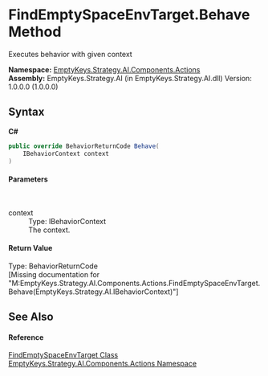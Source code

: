 # FindEmptySpaceEnvTarget.Behave Method 
 

Executes behavior with given context

**Namespace:**&nbsp;<a href="N_EmptyKeys_Strategy_AI_Components_Actions">EmptyKeys.Strategy.AI.Components.Actions</a><br />**Assembly:**&nbsp;EmptyKeys.Strategy.AI (in EmptyKeys.Strategy.AI.dll) Version: 1.0.0.0 (1.0.0.0)

## Syntax

**C#**<br />
``` C#
public override BehaviorReturnCode Behave(
	IBehaviorContext context
)
```


#### Parameters
&nbsp;<dl><dt>context</dt><dd>Type: IBehaviorContext<br />The context.</dd></dl>

#### Return Value
Type: BehaviorReturnCode<br />\[Missing <returns> documentation for "M:EmptyKeys.Strategy.AI.Components.Actions.FindEmptySpaceEnvTarget.Behave(EmptyKeys.Strategy.AI.IBehaviorContext)"\]

## See Also


#### Reference
<a href="T_EmptyKeys_Strategy_AI_Components_Actions_FindEmptySpaceEnvTarget">FindEmptySpaceEnvTarget Class</a><br /><a href="N_EmptyKeys_Strategy_AI_Components_Actions">EmptyKeys.Strategy.AI.Components.Actions Namespace</a><br />